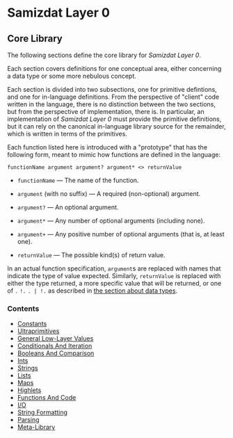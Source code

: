 Samizdat Layer 0
================

Core Library
------------

The following sections define the core library for *Samizdat Layer 0*.

Each section covers definitions for one conceptual area, either
concerning a data type or some more nebulous concept.

Each section is divided into two subsections, one for primitive
defintions, and one for in-language definitions. From the perspective of
"client" code written in the language, there is no distinction between the
two sections, but from the perspective of implementation, there is.
In particular, an implementation of *Samizdat Layer 0* must provide the
primitive definitions, but it can rely on the canonical in-language library
source for the remainder, which is written in terms of the primitives.

Each function listed here is introduced with a "prototype" that has
the following form, meant to mimic how functions are defined in the
language:

```
functionName argument argument? argument* <> returnValue
```

* `functionName` &mdash; The name of the function.

* `argument` (with no suffix) &mdash; A required (non-optional) argument.

* `argument?` &mdash; An optional argument.

* `argument*` &mdash; Any number of optional arguments (including none).

* `argument+` &mdash; Any positive number of optional arguments (that is,
  at least one).

* `returnValue` &mdash; The possible kind(s) of return value.

In an actual function specification, `argument`s are replaced with names
that indicate the type of value expected. Similarly, `returnValue`
is replaced with either the type returned, a more specific value that
will be returned, or one of `.` `!.` `. | !.` as described in
[the section about data types](data-syntax-semantics.md).

### Contents

* [Constants](library-constants.md)
* [Ultraprimitives](library-ultra.md)
* [General Low-Layer Values](library-low.md)
* [Conditionals And Iteration](library-conditional.md)
* [Booleans And Comparison](library-boolean.md)
* [Ints](library-int.md)
* [Strings](library-string.md)
* [Lists](library-list.md)
* [Maps](library-map.md)
* [Highlets](library-highlet.md)
* [Functions And Code](library-code.md)
* [I/O](library-io.md)
* [String Formatting](library-format.md)
* [Parsing](library-peg.md)
* [Meta-Library](library-meta.md)
